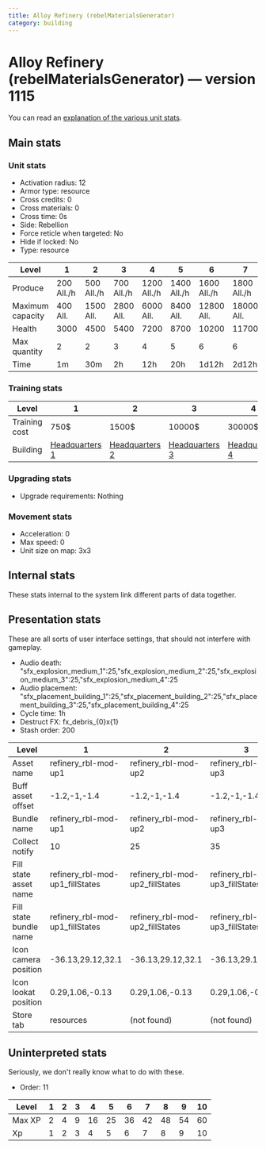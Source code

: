 ```yaml
---
title: Alloy Refinery (rebelMaterialsGenerator)
category: building
---
```


# Alloy Refinery (rebelMaterialsGenerator) — version 1115

You can read an [explanation  of the various unit stats](unitexplained.md).

## Main stats

### Unit stats

  * Activation radius: 12
  * Armor type: resource
  * Cross credits: 0
  * Cross materials: 0
  * Cross time: 0s
  * Side: Rebellion
  * Force reticle when targeted: No
  * Hide if locked: No
  * Type: resource

|Level           |1          |2          |3          |4           |5           |6           |7           |8           |9           |10          |
|----------------|-----------|-----------|-----------|------------|------------|------------|------------|------------|------------|------------|
|Produce         |200  All./h|500  All./h|700  All./h|1200  All./h|1400  All./h|1600  All./h|1800  All./h|2000  All./h|2200  All./h|2500  All./h|
|Maximum capacity|400  All.  |1500  All. |2800  All. |6000  All.  |8400  All.  |12800  All. |18000  All. |24000  All. |52800  All. |120000  All.|
|Health          |3000       |4500       |5400       |7200        |8700        |10200       |11700       |13200       |14700       |16200       |
|Max quantity    |2          |2          |3          |4           |5           |6           |6           |6           |6           |6           |
|Time            |1m         |30m        |2h         |12h         |20h         |1d12h       |2d12h       |4d          |6d          |1w3d        |


### Training stats

|Level        |1                             |2                             |3                             |4                             |5                             |6                             |7                             |8                             |9                             |10                             |
|-------------|------------------------------|------------------------------|------------------------------|------------------------------|------------------------------|------------------------------|------------------------------|------------------------------|------------------------------|-------------------------------|
|Training cost|750$                          |1500$                         |10000$                        |30000$                        |60000$                        |175000$                       |350000$                       |750000$                       |2000000$                      |3500000$                       |
|Building     |[Headquarters 1](rebelHQ.html)|[Headquarters 2](rebelHQ.html)|[Headquarters 3](rebelHQ.html)|[Headquarters 4](rebelHQ.html)|[Headquarters 5](rebelHQ.html)|[Headquarters 6](rebelHQ.html)|[Headquarters 7](rebelHQ.html)|[Headquarters 8](rebelHQ.html)|[Headquarters 9](rebelHQ.html)|[Headquarters 10](rebelHQ.html)|


### Upgrading stats

  * Upgrade requirements: Nothing

### Movement stats

  * Acceleration: 0
  * Max speed: 0
  * Unit size on map: 3x3

## Internal stats

These stats internal to the system link different parts of data together.


## Presentation stats

These are all sorts of user interface settings, that should not interfere with gameplay.

  * Audio death: "sfx_explosion_medium_1":25,"sfx_explosion_medium_2":25,"sfx_explosion_medium_3":25,"sfx_explosion_medium_4":25
  * Audio placement: "sfx_placement_building_1":25,"sfx_placement_building_2":25,"sfx_placement_building_3":25,"sfx_placement_building_4":25
  * Cycle time: 1h
  * Destruct FX: fx_debris_{0}x{1}
  * Stash order: 200

|Level                 |1                              |2                              |3                              |4                              |5                              |6                              |7                              |8                              |9                              |10                             |
|----------------------|-------------------------------|-------------------------------|-------------------------------|-------------------------------|-------------------------------|-------------------------------|-------------------------------|-------------------------------|-------------------------------|-------------------------------|
|Asset name            |refinery_rbl-mod-up1           |refinery_rbl-mod-up2           |refinery_rbl-mod-up3           |refinery_rbl-mod-up4           |refinery_rbl-mod-up5           |refinery_rbl-mod-up6           |refinery_rbl-mod-up7           |refinery_rbl-mod-up8           |refinery_rbl-mod-up8           |refinery_rbl-mod-up8           |
|Buff asset offset     |-1.2,-1,-1.4                   |-1.2,-1,-1.4                   |-1.2,-1,-1.4                   |-1.4,-1,-1.8                   |-1.2,0.4,-1.8                  |-1.2,0.4,-1.8                  |-1.2,0.4,-2                    |-1.2,0.4,-2                    |-1.2,0.4,-2                    |-1.2,0.4,-2                    |
|Bundle name           |refinery_rbl-mod-up1           |refinery_rbl-mod-up2           |refinery_rbl-mod-up3           |refinery_rbl-mod-up4           |refinery_rbl-mod-up5           |refinery_rbl-mod-up6           |refinery_rbl-mod-up7           |refinery_rbl-mod-up8           |refinery_rbl-mod-up8           |refinery_rbl-mod-up8           |
|Collect notify        |10                             |25                             |35                             |60                             |70                             |80                             |90                             |100                            |110                            |125                            |
|Fill state asset name |refinery_rbl-mod-up1_fillStates|refinery_rbl-mod-up2_fillStates|refinery_rbl-mod-up3_fillStates|refinery_rbl-mod-up4_fillStates|refinery_rbl-mod-up5_fillStates|refinery_rbl-mod-up6_fillStates|refinery_rbl-mod-up7_fillStates|refinery_rbl-mod-up7_fillStates|refinery_rbl-mod-up7_fillStates|refinery_rbl-mod-up7_fillStates|
|Fill state bundle name|refinery_rbl-mod-up1_fillStates|refinery_rbl-mod-up2_fillStates|refinery_rbl-mod-up3_fillStates|refinery_rbl-mod-up4_fillStates|refinery_rbl-mod-up5_fillStates|refinery_rbl-mod-up6_fillStates|refinery_rbl-mod-up7_fillStates|refinery_rbl-mod-up7_fillStates|refinery_rbl-mod-up7_fillStates|refinery_rbl-mod-up7_fillStates|
|Icon camera position  |-36.13,29.12,32.1              |-36.13,29.12,32.1              |-36.13,29.12,32.1              |-36.13,29.12,32.1              |-36.13,29.12,32.1              |-36.13,29.12,32.1              |-36.13,29.12,32.1              |-36.15,29.07,32.11             |-36.15,29.07,32.11             |-36.15,29.07,32.11             |
|Icon lookat position  |0.29,1.06,-0.13                |0.29,1.06,-0.13                |0.29,1.06,-0.13                |0.29,1.06,-0.13                |0.29,1.06,-0.13                |0.29,1.06,-0.13                |0.29,1.06,-0.13                |0.27,1.01,-0.12                |0.27,1.01,-0.12                |0.27,1.01,-0.12                |
|Store tab             |resources                      |(not found)                    |(not found)                    |(not found)                    |(not found)                    |(not found)                    |(not found)                    |(not found)                    |(not found)                    |(not found)                    |


## Uninterpreted stats

Seriously, we don't really know what to do with these.

  * Order: 11

|Level |1|2|3|4 |5 |6 |7 |8 |9 |10|
|------|-|-|-|--|--|--|--|--|--|--|
|Max XP|2|4|9|16|25|36|42|48|54|60|
|Xp    |1|2|3|4 |5 |6 |7 |8 |9 |10|


